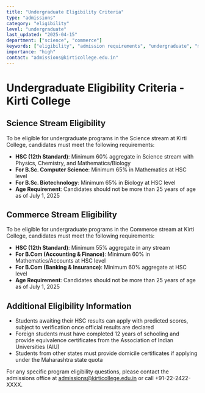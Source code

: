 ```yaml
---
title: "Undergraduate Eligibility Criteria"
type: "admissions"
category: "eligibility"
level: "undergraduate"
last_updated: "2025-04-15"
department: ["science", "commerce"]
keywords: ["eligibility", "admission requirements", "undergraduate", "minimum marks", "HSC", "12th standard", "entrance criteria"]
importance: "high"
contact: "admissions@kirticollege.edu.in"
---
```


# Undergraduate Eligibility Criteria - Kirti College

## Science Stream Eligibility

To be eligible for undergraduate programs in the Science stream at Kirti College, candidates must meet the following requirements:

- **HSC (12th Standard)**: Minimum 60% aggregate in Science stream with Physics, Chemistry, and Mathematics/Biology
- **For B.Sc. Computer Science**: Minimum 65% in Mathematics at HSC level
- **For B.Sc. Biotechnology**: Minimum 65% in Biology at HSC level
- **Age Requirement**: Candidates should not be more than 25 years of age as of July 1, 2025

## Commerce Stream Eligibility

To be eligible for undergraduate programs in the Commerce stream at Kirti College, candidates must meet the following requirements:

- **HSC (12th Standard)**: Minimum 55% aggregate in any stream
- **For B.Com (Accounting & Finance)**: Minimum 60% in Mathematics/Accounts at HSC level
- **For B.Com (Banking & Insurance)**: Minimum 60% aggregate at HSC level
- **Age Requirement**: Candidates should not be more than 25 years of age as of July 1, 2025

## Additional Eligibility Information

- Students awaiting their HSC results can apply with predicted scores, subject to verification once official results are declared
- Foreign students must have completed 12 years of schooling and provide equivalence certificates from the Association of Indian Universities (AIU)
- Students from other states must provide domicile certificates if applying under the Maharashtra state quota

For any specific program eligibility questions, please contact the admissions office at admissions@kirticollege.edu.in or call +91-22-2422-XXXX.
